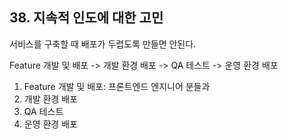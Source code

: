 ## 38. 지속적 인도에 대한 고민
서비스를 구축할 때 배포가 두렵도록 만들면 안된다.

Feature 개발 및 배포 -\> 개발 환경 배포 -\> QA 테스트 -\> 운영 환경 배포

1. Feature 개발 및 배포: 프론트엔드 엔지니어 분들과
2. 개발 환경 배포
3. QA 테스트
4. 운영 환경 배포